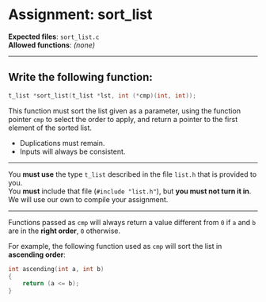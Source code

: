 # Assignment: sort_list

**Expected files**: `sort_list.c`  
**Allowed functions**: *(none)*

---

## Write the following function:

```c
t_list *sort_list(t_list *lst, int (*cmp)(int, int));
```

This function must sort the list given as a parameter, using the function pointer `cmp` to select the order to apply, and return a pointer to the first element of the sorted list.

- Duplications must remain.  
- Inputs will always be consistent.

---

You **must use** the type `t_list` described in the file `list.h` that is provided to you.  
You **must** include that file (`#include "list.h"`), but **you must not turn it in**.  
We will use our own to compile your assignment.

---

Functions passed as `cmp` will always return a value different from `0` if `a` and `b` are in the **right order**, `0` otherwise.

For example, the following function used as `cmp` will sort the list in **ascending order**:

```c
int ascending(int a, int b)
{
    return (a <= b);
}
```

